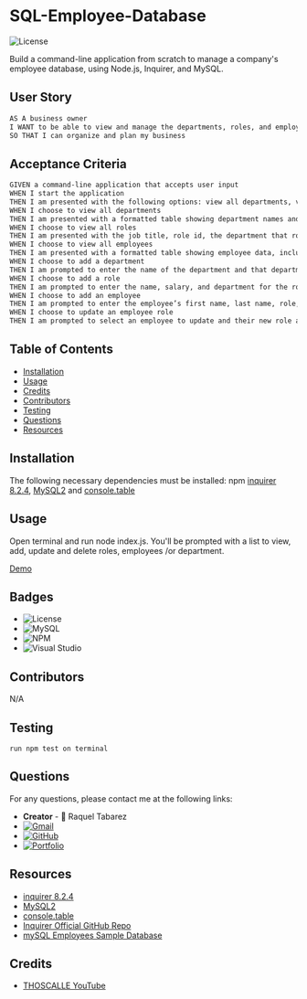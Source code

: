 # SQL-Employee-Database

![License](https://img.shields.io/badge/License-MIT-blue.svg)

Build a command-line application from scratch to manage a company's employee database, using Node.js, Inquirer, and MySQL.

## User Story

```md
AS A business owner
I WANT to be able to view and manage the departments, roles, and employees in my company
SO THAT I can organize and plan my business
```

## Acceptance Criteria

```md
GIVEN a command-line application that accepts user input
WHEN I start the application
THEN I am presented with the following options: view all departments, view all roles, view all employees, add a department, add a role, add an employee, and update an employee role
WHEN I choose to view all departments
THEN I am presented with a formatted table showing department names and department ids
WHEN I choose to view all roles
THEN I am presented with the job title, role id, the department that role belongs to, and the salary for that role
WHEN I choose to view all employees
THEN I am presented with a formatted table showing employee data, including employee ids, first names, last names, job titles, departments, salaries, and managers that the employees report to
WHEN I choose to add a department
THEN I am prompted to enter the name of the department and that department is added to the database
WHEN I choose to add a role
THEN I am prompted to enter the name, salary, and department for the role and that role is added to the database
WHEN I choose to add an employee
THEN I am prompted to enter the employee’s first name, last name, role, and manager, and that employee is added to the database
WHEN I choose to update an employee role
THEN I am prompted to select an employee to update and their new role and this information is updated in the database 
```

## Table of Contents

* [Installation](#installation)
* [Usage](#usage)
* [Credits](#credits)
* [Contributors](#contributors)
* [Testing](#testing)
* [Questions](#questions)
* [Resources](#resources)

## Installation
The following necessary dependencies must be installed: npm [inquirer 8.2.4](https://www.npmjs.com/package/inquirer/v/8.2.4), [MySQL2](https://www.npmjs.com/package/mysql2) and [console.table](https://www.npmjs.com/package/console.table)

  ## Usage

  Open terminal and run node index.js. You'll be prompted with a list to view, add, update and delete roles, employees /or department. 

[Demo](https://drive.google.com/file/d/1p3KzXtx4nV4H7qg06kx-5iHouJnwqMfR/preview) 

## Badges
* ![License](https://img.shields.io/badge/License-MIT-blue.svg)
* ![MySQL](https://img.shields.io/badge/mysql-%2300f.svg?style=for-the-badge&logo=mysql&logoColor=white)
* ![NPM](https://img.shields.io/badge/NPM-%23CB3837.svg?style=for-the-badge&logo=npm&logoColor=white)
* ![Visual Studio](https://img.shields.io/badge/Visual%20Studio-5C2D91.svg?style=for-the-badge&logo=visual-studio&logoColor=white)

## Contributors

N/A


## Testing
```
run npm test on terminal
```

## Questions

For any questions, please contact me at the following links:
* **Creator** - 🎨 Raquel Tabarez
* [![Gmail](https://img.shields.io/badge/Gmail-D14836?style=for-the-badge&logo=gmail&logoColor=white)](mailto:raquelstabarez.07@gmail.com)
* [![GitHub](https://img.shields.io/badge/github-%23121011.svg?style=for-the-badge&logo=github&logoColor=white)](https://github.com/Raquel-t)
* [![Portfolio](https://img.shields.io/badge/Portfolio-%23000000.svg?style=for-the-badge&logo=firefox&logoColor=#FF7139)](https://raquel-t.github.io/Professional-Portfolio-2nd-assignment/)



## Resources
* [inquirer 8.2.4](https://www.npmjs.com/package/inquirer/v/8.2.4)
* [MySQL2](https://www.npmjs.com/package/mysql2)
* [console.table](https://www.npmjs.com/package/console.table)
* [Inquirer Official GitHub Repo](https://github.com/SBoudrias/Inquirer.js/)
* [mySQL Employees Sample Database](https://dev.mysql.com/doc/employee/en/)

## Credits

* [THOSCALLE YouTube](https://www.youtube.com/watch?v=m9CQxR0AfiQ)
